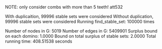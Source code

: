 NOTE: only consider combs with more than 5 teeth! 
att532

With duplicaition, 99996 stable sets were considered 
Without duplication, 99996 stable sets were considered 
Running find_stable_set: 100000 times 

Number of nodes in G: 5019 
Number of edges in G: 5409901 
Surplus bound on each domino: 1.0000 
Bound on total surplus of stable sets: 2.0000 
Total running time: 408.51538 seconds